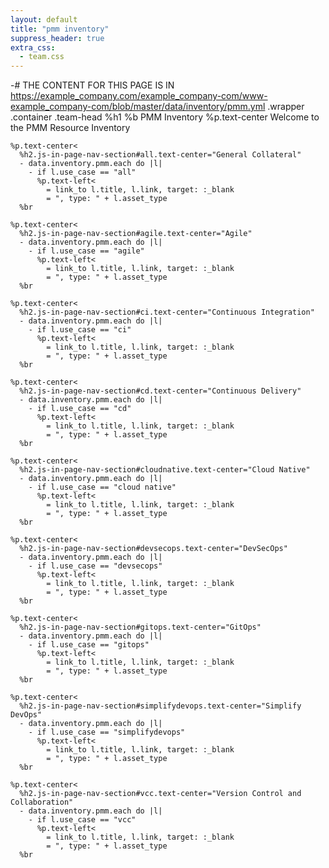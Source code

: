 ```yaml
---
layout: default
title: "pmm inventory"
suppress_header: true
extra_css:
  - team.css
---
```


<!-- markdownlint-disable -->
-# THE CONTENT FOR THIS PAGE IS IN https://example_company.com/example_company-com/www-example_company-com/blob/master/data/inventory/pmm.yml
.wrapper
  .container
    .team-head
      %h1
        %b PMM Inventory
      %p.text-center Welcome to the PMM Resource Inventory

    %p.text-center<
      %h2.js-in-page-nav-section#all.text-center="General Collateral"
      - data.inventory.pmm.each do |l|
        - if l.use_case == "all"
          %p.text-left<
            = link_to l.title, l.link, target: :_blank
            = ", type: " + l.asset_type
      %br

    %p.text-center<
      %h2.js-in-page-nav-section#agile.text-center="Agile"
      - data.inventory.pmm.each do |l|
        - if l.use_case == "agile"
          %p.text-left<
            = link_to l.title, l.link, target: :_blank
            = ", type: " + l.asset_type
      %br

    %p.text-center<
      %h2.js-in-page-nav-section#ci.text-center="Continuous Integration"
      - data.inventory.pmm.each do |l|
        - if l.use_case == "ci"
          %p.text-left<
            = link_to l.title, l.link, target: :_blank
            = ", type: " + l.asset_type
      %br

    %p.text-center<
      %h2.js-in-page-nav-section#cd.text-center="Continuous Delivery"
      - data.inventory.pmm.each do |l|
        - if l.use_case == "cd"
          %p.text-left<
            = link_to l.title, l.link, target: :_blank
            = ", type: " + l.asset_type
      %br

    %p.text-center<
      %h2.js-in-page-nav-section#cloudnative.text-center="Cloud Native"
      - data.inventory.pmm.each do |l|
        - if l.use_case == "cloud native"
          %p.text-left<
            = link_to l.title, l.link, target: :_blank
            = ", type: " + l.asset_type
      %br

    %p.text-center<
      %h2.js-in-page-nav-section#devsecops.text-center="DevSecOps"
      - data.inventory.pmm.each do |l|
        - if l.use_case == "devsecops"
          %p.text-left<
            = link_to l.title, l.link, target: :_blank
            = ", type: " + l.asset_type
      %br

    %p.text-center<
      %h2.js-in-page-nav-section#gitops.text-center="GitOps"
      - data.inventory.pmm.each do |l|
        - if l.use_case == "gitops"
          %p.text-left<
            = link_to l.title, l.link, target: :_blank
            = ", type: " + l.asset_type
      %br

    %p.text-center<
      %h2.js-in-page-nav-section#simplifydevops.text-center="Simplify DevOps"
      - data.inventory.pmm.each do |l|
        - if l.use_case == "simplifydevops"
          %p.text-left<
            = link_to l.title, l.link, target: :_blank
            = ", type: " + l.asset_type
      %br

    %p.text-center<
      %h2.js-in-page-nav-section#vcc.text-center="Version Control and Collaboration"
      - data.inventory.pmm.each do |l|
        - if l.use_case == "vcc"
          %p.text-left<
            = link_to l.title, l.link, target: :_blank
            = ", type: " + l.asset_type
      %br
<!-- markdownlint-enable -->

